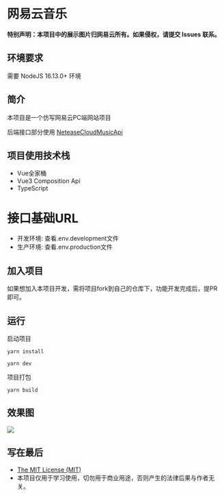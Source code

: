 # 网易云音乐

**特别声明：本项目中的展示图片归网易云所有。如果侵权，请提交 Issues 联系。**

## 环境要求

需要 NodeJS 16.13.0+ 环境

## 简介

本项目是一个仿写网易云PC端网站项目

后端接口部分使用 [NeteaseCloudMusicApi](https://github.com/Binaryify/NeteaseCloudMusicApi)

## 项目使用技术栈

* Vue全家桶
* Vue3 Composition Api
* TypeScript

# 接口基础URL

* 开发环境: 查看.env.development文件
* 生产环境: 查看.env.production文件

## 加入项目

如果想加入本项目开发，需将项目fork到自己的仓库下，功能开发完成后，提PR即可。

## 运行

启动项目

```
yarn install
```

```
yarn dev
```

项目打包

```
yarn build
```

## 效果图

![](./src/assets/design-sketch/home.png)

## 写在最后

* [The MIT License (MIT)](https://github.com/xlz122/NeteaseCloudMusic/blob/master/LICENSE)
* 本项目仅用于学习使用，切勿用于商业用途，否则产生的法律后果与作者无关。
